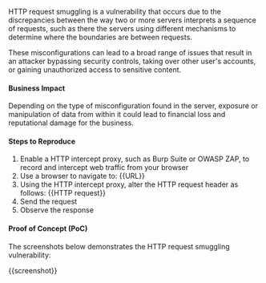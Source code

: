 HTTP request smuggling is a vulnerability that occurs due to the discrepancies between the way two or more servers interprets a sequence of requests, such as there the servers using different mechanisms to determine where the boundaries are between requests.

These misconfigurations can lead to a broad range of issues that result in an attacker bypassing security controls, taking over other user's accounts, or gaining unauthorized access to sensitive content.

#### Business Impact

Depending on the type of misconfiguration found in the server, exposure or manipulation of data from within it could lead to financial loss and reputational damage for the business.

#### Steps to Reproduce

1. Enable a HTTP intercept proxy, such as Burp Suite or OWASP ZAP, to record and intercept web traffic from your browser
1. Use a browser to navigate to: {{URL}}
1. Using the HTTP intercept proxy, alter the HTTP request header as follows: {{HTTP request}}
1. Send the request
1. Observe the response

#### Proof of Concept (PoC)

The screenshots below demonstrates the HTTP request smuggling vulnerability:

{{screenshot}}
